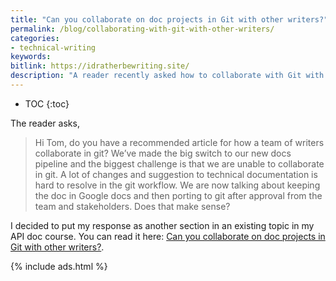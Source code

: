 ```yaml
---
title: "Can you collaborate on doc projects in Git with other writers?"
permalink: /blog/collaborating-with-git-with-other-writers/
categories:
- technical-writing
keywords:
bitlink: https://idratherbewriting.site/
description: "A reader recently asked how to collaborate with Git with other writers. He said they found it hard to develop a Git workflow that allowed them to work on content together and wondered if another approach might be more suitable."
---
```


* TOC
{:toc}

The reader asks,

> Hi Tom, do you have a recommended article for how a team of writers collaborate in git? We’ve made the big switch to our new docs pipeline and the biggest challenge is that we are unable to collaborate in git. A lot of changes and suggestion to technical documentation is hard to resolve in the git workflow. We are now talking about keeping the doc in Google docs and then porting to git after approval from the team and stakeholders. Does that make sense?

I decided to put my response as another section in an existing topic in my API doc course. You can read it here: [Can you collaborate on doc projects in Git with other writers?](/learnapidoc/pubapis_version_control.html#collaborate-in-git).

{% include ads.html %}
